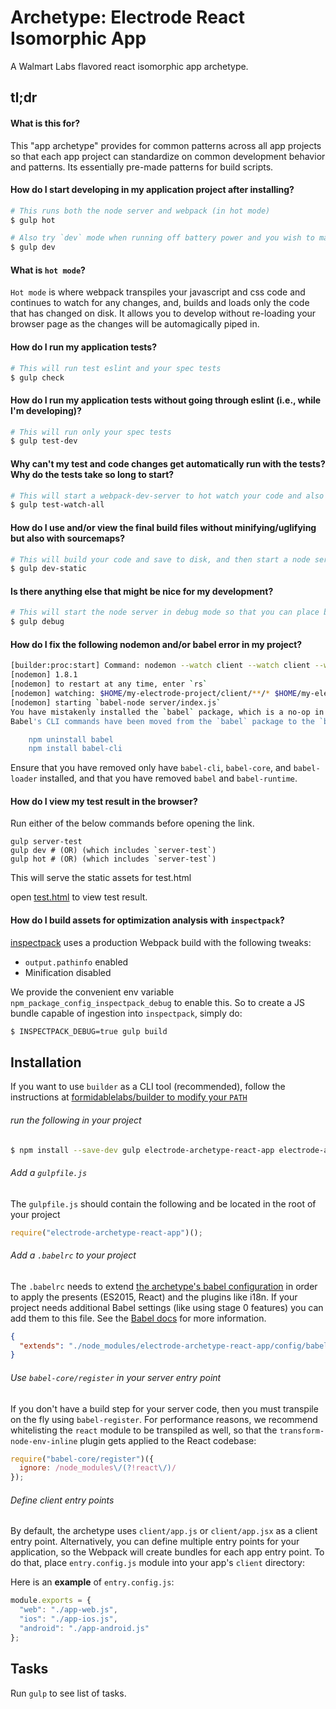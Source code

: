 # Archetype: Electrode React Isomorphic App

A Walmart Labs flavored react isomorphic app archetype.

## tl;dr

#### What is this for?

This "app archetype" provides for common patterns across all app projects so that each app project can standardize on common development behavior and patterns. Its essentially pre-made patterns for build scripts.

#### How do I start developing in my application project after installing?

```bash
# This runs both the node server and webpack (in hot mode)
$ gulp hot

# Also try `dev` mode when running off battery power and you wish to maximize battery life.
$ gulp dev
```

#### What is `hot mode`?

`Hot mode` is where webpack transpiles your javascript and css code and continues to watch for any changes, and, builds and loads only the code that has changed on disk. It allows you to develop without re-loading your browser page as the changes will be automagically piped in.

#### How do I run my application tests?

```bash
# This will run test eslint and your spec tests
$ gulp check
```

#### How do I run my application tests without going through eslint (i.e., while I'm developing)?

```bash
# This will run only your spec tests
$ gulp test-dev
```

#### Why can't my test and code changes get automatically run with the tests?  Why do the tests take so long to start?

```bash
# This will start a webpack-dev-server to hot watch your code and also start a karma test browser that auto-reruns when specs or client code changes.
$ gulp test-watch-all
```

#### How do I use and/or view the final build files without minifying/uglifying but also with sourcemaps?

```bash
# This will build your code and save to disk, and then start a node server (without using webpack-dev-server).
$ gulp dev-static
```

#### Is there anything else that might be nice for my development?

```bash
# This will start the node server in debug mode so that you can place breakpoints, "debugger" statements, or use `node-inspector`.
$ gulp debug
```

#### How do I fix the following nodemon and/or babel error in my project?

```bash
[builder:proc:start] Command: nodemon --watch client --watch client --watch server --watch config server/index.js --exec node
[nodemon] 1.8.1
[nodemon] to restart at any time, enter `rs`
[nodemon] watching: $HOME/my-electrode-project/client/**/* $HOME/my-electrode-project/client/**/* $HOME/my-electrode-project/server/**/* $HOME/my-electrode-project/config/**/*
[nodemon] starting `babel-node server/index.js`
You have mistakenly installed the `babel` package, which is a no-op in Babel 6.
Babel's CLI commands have been moved from the `babel` package to the `babel-cli` package.

    npm uninstall babel
    npm install babel-cli
```

Ensure that you have removed only have `babel-cli`, `babel-core`, and `babel-loader` installed, and that you have removed `babel` and `babel-runtime`.

#### How do I view my test result in the browser?

Run either of the below commands before opening the link.

```
gulp server-test
gulp dev # (OR) (which includes `server-test`)
gulp hot # (OR) (which includes `server-test`)
```
This will serve the static assets for test.html

open [test.html]((http://localhost:3001/node_modules/electrode-archetype-react-app/config/browser_test/test.html)) to view test result.

#### How do I build assets for optimization analysis with `inspectpack`?

[inspectpack](https://github.com/FormidableLabs/inspectpack) uses a production Webpack build with
the following tweaks:

* `output.pathinfo` enabled
* Minification disabled

We provide the convenient env variable `npm_package_config_inspectpack_debug` to enable this. So
to create a JS bundle capable of ingestion into `inspectpack`, simply do:

```sh
$ INSPECTPACK_DEBUG=true gulp build
```


## Installation

If you want to use `builder` as a CLI tool (recommended), follow the instructions at [formidablelabs/builder to modify your `PATH`](https://github.com/formidablelabs/builder#local-install)

###### run the following in your project
```bash
$ npm install --save-dev gulp electrode-archetype-react-app electrode-archetype-react-app-dev
```

###### Add a `gulpfile.js`
The `gulpfile.js` should contain the following and be located in the root of your project

```js
require("electrode-archetype-react-app")();
```

###### Add a `.babelrc` to your project
The `.babelrc` needs to extend
[the archetype's babel configuration](config/babel/.babelrc) in order to apply the presents (ES2015, React) and the plugins like i18n. If your project needs additional Babel settings (like using stage 0 features) you can add them to this file. See the [Babel docs](https://babeljs.io/docs/usage/babelrc/) for more information.

```json
{
  "extends": "./node_modules/electrode-archetype-react-app/config/babel/.babelrc"
}
```

###### Use `babel-core/register` in your server entry point

If you don't have a build step for your server code, then you must transpile
on the fly using `babel-register`. For performance reasons, we recommend
whitelisting the `react` module to be transpiled as well, so that the
`transform-node-env-inline` plugin gets applied to the React codebase:

```js
require("babel-core/register")({
  ignore: /node_modules\/(?!react\/)/
});
```

###### Define client entry points

By default, the archetype uses `client/app.js` or `client/app.jsx` as a client entry point. Alternatively,
you can define multiple entry points for your application, so the Webpack will create bundles for each app
entry point. To do that, place `entry.config.js` module into your app's `client` directory:

Here is an **example** of `entry.config.js`:
```js
module.exports = {
  "web": "./app-web.js",
  "ios": "./app-ios.js",
  "android": "./app-android.js"
};
```

## Tasks

Run `gulp` to see list of tasks.
